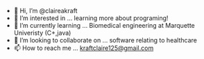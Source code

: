 - 👋 Hi, I’m @claireakraft
- 👀 I’m interested in ... learning more about programing!
- 🌱 I’m currently learning ... Biomedical engineering at Marquette Univeristy (C+,java)
- 💞️ I’m looking to collaborate on ... software relating to healthcare 
- 📫 How to reach me ... kraftclaire125@gmail.com

<!---
claireakraft/claireakraft is a ✨ special ✨ repository because its `README.md` (this file) appears on your GitHub profile.
You can click the Preview link to take a look at your changes.
--->
